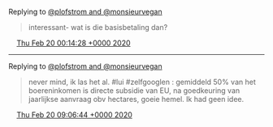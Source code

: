 Replying to [@plofstrom and @monsieurvegan](https://twitter.com/@plofstrom/status/1230132447460892673)

> interessant\- wat is die basisbetaling dan?

<img src="../../media/tweet.ico" width="12" /> [Thu Feb 20 00:14:28 +0000 2020](https://twitter.com/DromerDenker/status/1230284546123468800)

----

Replying to [@plofstrom and @monsieurvegan](https://twitter.com/DromerDenker/status/1230284546123468800)

> never mind, ik las het al\. \#lui \#zelfgooglen : gemiddeld 50% van het boereninkomen is directe subsidie van EU, na goedkeuring van jaarlijkse aanvraag obv hectares, goeie hemel\. Ik had geen idee\.

<img src="../../media/tweet.ico" width="12" /> [Thu Feb 20 09:06:44 +0000 2020](https://twitter.com/DromerDenker/status/1230418499237040128)
